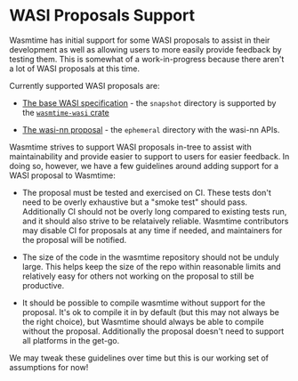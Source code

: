 # WASI Proposals Support

Wasmtime has initial support for some WASI proposals to assist in their
development as well as allowing users to more easily provide feedback by testing
them. This is somewhat of a work-in-progress because there aren't a lot of WASI
proposals at this time.

Currently supported WASI proposals are:

* [The base WASI specification](https://github.com/webassembly/wasi) - the
  `snapshot` directory is supported by the [`wasmtime-wasi`
  crate](https://docs.rs/wasmtime-wasi/0.21.0/wasmtime_wasi/)

* [The wasi-nn proposal](https://github.com/WebAssembly/wasi-nn) - the
  `ephemeral` directory with the wasi-nn APIs.

Wasmtime strives to support WASI proposals in-tree to assist with
maintainability and provide easier to support to users for easier feedback. In
doing so, however, we have a few guidelines around adding support for a WASI
proposal to Wasmtime:

* The proposal must be tested and exercised on CI. These tests don't need to be
  overly exhaustive but a "smoke test" should pass. Additionally CI should not
  be overly long compared to existing tests run, and it should also strive to be
  relataively reliable. Wasmtime contributors may disable CI for proposals at
  any time if needed, and maintainers for the proposal will be notified.

* The size of the code in the wasmtime repository should not be unduly large.
  This helps keep the size of the repo within reasonable limits and relatively
  easy for others not working on the proposal to still be productive.

* It should be possible to compile wasmtime without support for the proposal.
  It's ok to compile it in by default (but this may not always be the right
  choice), but Wasmtime should always be able to compile without the proposal.
  Additionally the proposal doesn't need to support all platforms in the get-go.

We may tweak these guidelines over time but this is our working set of
assumptions for now!
